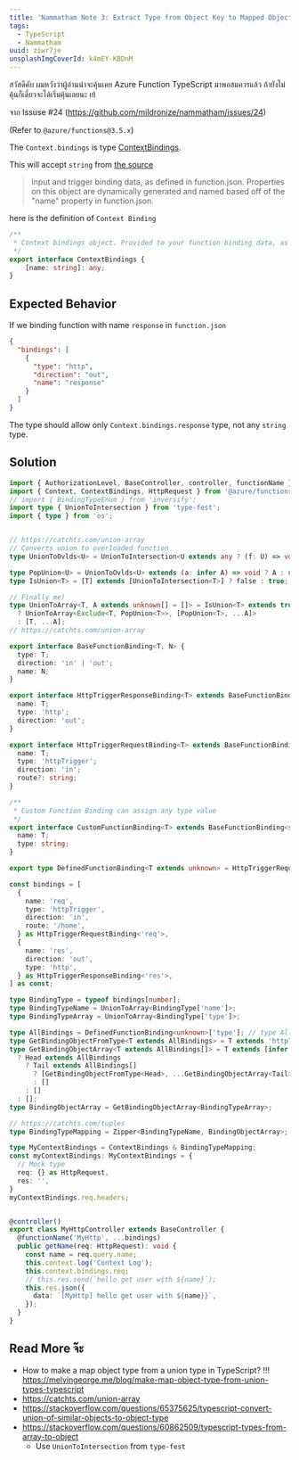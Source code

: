 ```yaml
---
title: 'Nammatham Note 3: Extract Type from Object Key to Mapped Object'
tags:
  - TypeScript
  - Nammatham
uuid: ziwr7je
unsplashImgCoverId: k4mEY-KBDnM
---
```


สวัสดีคับ ผมหวังว่าผู้อ่านน่าจะคุ้นเคย Azure Function TypeScript มาพอสมควรแล้ว ถ้ายังไม่คุ้นก็เดี๋ยวจะได้เริ่มคุ้นเลยนะ
 เย้

จาก Issuse #24 (https://github.com/mildronize/nammatham/issues/24)

(Refer to `@azure/functions@3.5.x`)

The `Context.bindings` is type [ContextBindings](https://github.com/Azure/azure-functions-nodejs-library/blob/v3.x/types/Context.d.ts#L76-L79).

This will accept `string` from [the source](https://github.com/Azure/azure-functions-nodejs-library/blob/v3.x/types/Context.d.ts#L21-L24)
> Input and trigger binding data, as defined in function.json. Properties on this object are dynamically generated and named based off of the "name" property in function.json.

here is the definition of `Context Binding`

```ts
/**
 * Context bindings object. Provided to your function binding data, as defined in function.json.
 */
export interface ContextBindings {
    [name: string]: any;
}
```

## Expected Behavior

If we binding function with name `response` in `function.json`

```json
{
  "bindings": [
    {
      "type": "http",
      "direction": "out",
      "name": "response"
    }
  ]
}
```

The type should allow only `Context.bindings.response` type, not any `string` type.


## Solution

```ts
import { AuthorizationLevel, BaseController, controller, functionName } from 'nammatham';
import { Context, ContextBindings, HttpRequest } from '@azure/functions';
// import { BindingTypeEnum } from 'inversify';
import type { UnionToIntersection } from 'type-fest';
import { type } from 'os';


// https://catchts.com/union-array
// Converts union to overloaded function
type UnionToOvlds<U> = UnionToIntersection<U extends any ? (f: U) => void : never>;

type PopUnion<U> = UnionToOvlds<U> extends (a: infer A) => void ? A : never;
type IsUnion<T> = [T] extends [UnionToIntersection<T>] ? false : true;

// Finally me)
type UnionToArray<T, A extends unknown[] = []> = IsUnion<T> extends true
  ? UnionToArray<Exclude<T, PopUnion<T>>, [PopUnion<T>, ...A]>
  : [T, ...A];
// https://catchts.com/union-array

export interface BaseFunctionBinding<T, N> {
  type: T;
  direction: 'in' | 'out';
  name: N;
}

export interface HttpTriggerResponseBinding<T> extends BaseFunctionBinding<'http', T> {
  name: T;
  type: 'http';
  direction: 'out';
}

export interface HttpTriggerRequestBinding<T> extends BaseFunctionBinding<'httpTrigger', T> {
  name: T;
  type: 'httpTrigger';
  direction: 'in';
  route?: string;
}

/**
 * Custom Function Binding can assign any type value
 */
export interface CustomFunctionBinding<T> extends BaseFunctionBinding<string, T>, Record<string, any> {
  name: T;
  type: string;
}

export type DefinedFunctionBinding<T extends unknown> = HttpTriggerRequestBinding<T> | HttpTriggerResponseBinding<T>;

const bindings = [
  {
    name: 'req',
    type: 'httpTrigger',
    direction: 'in',
    route: '/home',
  } as HttpTriggerRequestBinding<'req'>,
  {
    name: 'res',
    direction: 'out',
    type: 'http',
  } as HttpTriggerResponseBinding<'res'>,
] as const;

type BindingType = typeof bindings[number];
type BindingTypeName = UnionToArray<BindingType['name']>;
type BindingTypeArray = UnionToArray<BindingType['type']>;

type AllBindings = DefinedFunctionBinding<unknown>['type']; // type AllBindings = "http" | "httpTrigger"
type GetBindingObjectFromType<T extends AllBindings> = T extends 'httpTrigger' ? HttpRequest : any;
type GetBindingObjectArray<T extends AllBindings[]> = T extends [infer Head, ...infer Tail]
  ? Head extends AllBindings
    ? Tail extends AllBindings[]
      ? [GetBindingObjectFromType<Head>, ...GetBindingObjectArray<Tail>]
      : []
    : []
  : [];
type BindingObjectArray = GetBindingObjectArray<BindingTypeArray>;

// https://catchts.com/tuples
type BindingTypeMapping = Zipper<BindingTypeName, BindingObjectArray>;

type MyContextBindings = ContextBindings & BindingTypeMapping;
const myContextBindings: MyContextBindings = {
  // Mock type
  req: {} as HttpRequest,
  res: '',
}
myContextBindings.req.headers;


@controller()
export class MyHttpController extends BaseController {
  @functionName('MyHttp', ...bindings)
  public getName(req: HttpRequest): void {
    const name = req.query.name;
    this.context.log('Context Log');
    this.context.bindings.req;
    // this.res.send(`hello get user with ${name}`);
    this.res.json({
      data: `[MyHttp] hello get user with ${name}}`,
    });
  }
}
```


## Read More จ๊ะ

- How to make a map object type from a union type in TypeScript? !!! https://melvingeorge.me/blog/make-map-object-type-from-union-types-typescript
- https://catchts.com/union-array
- https://stackoverflow.com/questions/65375625/typescript-convert-union-of-similar-objects-to-object-type
- https://stackoverflow.com/questions/60862509/typescript-types-from-array-to-object
  - Use `UnionToIntersection` from `type-fest`
